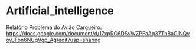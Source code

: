 # Artificial_intelligence

Relatório Problema do Avião Cargueiro: https://docs.google.com/document/d/17xpRG6DSvWZPFaAq37ThBaGINQvoyJFon6NUgVgp_Ag/edit?usp=sharing
